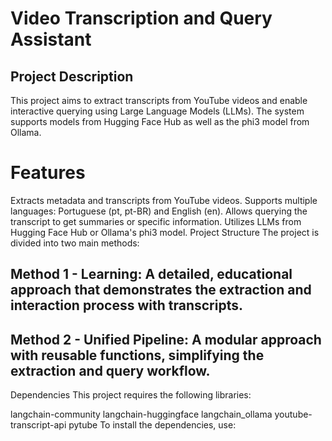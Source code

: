 # Video Transcription and Query Assistant
## Project Description
This project aims to extract transcripts from YouTube videos and enable interactive querying using Large Language Models (LLMs). The system supports models from Hugging Face Hub as well as the phi3 model from Ollama.

# Features
Extracts metadata and transcripts from YouTube videos.
Supports multiple languages: Portuguese (pt, pt-BR) and English (en).
Allows querying the transcript to get summaries or specific information.
Utilizes LLMs from Hugging Face Hub or Ollama's phi3 model.
Project Structure
The project is divided into two main methods:

## Method 1 - Learning: A detailed, educational approach that demonstrates the extraction and interaction process with transcripts.
## Method 2 - Unified Pipeline: A modular approach with reusable functions, simplifying the extraction and query workflow.
Dependencies
This project requires the following libraries:

langchain-community
langchain-huggingface
langchain_ollama
youtube-transcript-api
pytube
To install the dependencies, use:
